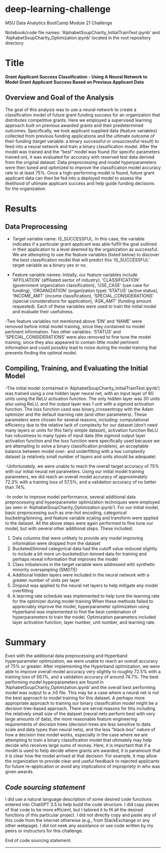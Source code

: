 # deep-learning-challenge

MSU Data Analytics BootCamp Module 21 Challenge

Notebook/code file names: 'AlphabetSoupCharity_InitialTrainTest.ipynb' and 'AlphabetSoupCharity_Optimization.ipynb' located in the root repository directory

# Title

**Grant Applicant Success Classification - Using A Neural Network to Model Grant Applicant Success Based on Previous Applicant Data**

## Overview and Goal of the Analysis

The goal of this analysis was to use a neural network to create a classification model of future grant funding success for an organization that distributes competitive grants. Here we employed a supervised learning approach built on previous awarded grants and their predetermined outcomes. Specifically, we took applicant supplied data (feature variables) collected from previous funding applications and the ultimate outcome of their funding (target variable: a binary successful or unsuccessful result) to feed into a neural network and train a binary classification model. After the model was trained and the “best” model was found (for specific parameters trained on), it was evaluated for accuracy with reserved test data derived from the original dataset. Data preprocessing and model hyperparameters were then tuned and optimized to improve the classification model accuracy rate to at least 75%. Once a high-performing model is found, future grant applicant data can then be fed into a deployed model to assess the likelihood of ultimate applicant success and help guide funding decisions for the organization.

# Results

## Data Preprocessing

- Target variable name: IS_SUCCESSFUL. In this case, the variable indicates if a particular grant applicant was able fulfill the goal outlined in their application to a level deemed by the organization as successful. We are attempting to use the feature variables (listed below) to discover the best classification model that will predict this ‘IS_SUCCESSFUL’ target variable as a binary yes or no.

- Feature variable names: Initially, our feature variables include ‘AFFILIATION’ (affiliated sector of industry), ‘CLASSIFICATION’ (government organization classification), ‘USE_CASE’ (use case for funding), ‘ORGANIZATION’ (organization type) ‘STATUS’ (active status), ‘INCOME_AMT’ (income classification), ‘SPECIAL_CONSIDERATIONS’ (special considerations for application), ‘ASK_AMT’ (funding amount requested). Each of these variables were used to train the initial model and evaluate their usefulness.

-Two feature variables not mentioned above ‘EIN’ and ‘NAME’ were removed before initial model training, since they contained no model pertinent information. Two other variables: ‘STATUS’ and ‘SPECIAL_CONSIDERATIONS’ were also removed to fine tune the model training, since they also appeared to contain little model pertinent information and could possibly lead to noise during the model training that prevents finding the optimal model.

## Compiling, Training, and Evaluating the Initial Model

-The initial model (contained in ‘AlphabetSoupCharity_InitialTrainTest.ipynb’) was trained using a one hidden layer neural net, with an input layer of 80 units using the ReLU activation function. The only hidden layer was 30 units also using ReLU, and the output layer was 1 unit with a sigmoid activation function. The loss function used was binary_crossentropy with the Adam optimizer and the default learning rate (and other parameters). These parameters were chosen for several reasons, including: computational efficiency due to the relative lack of complexity for our dataset (don’t need many layers or units for this fairly simple dataset), activation function ReLU has robustness to many types of input data (the sigmoid output layer activation function and the loss function were specifically used because we are attempting to solve a binary classification problem), an acceptable balance between model over- and underfitting with a low complexity dataset (a relatively small number of layers and units should be adequate)

-Unfortunately, we were unable to reach the overall target accuracy of 75% with our initial neural net parameters. Using our initial model training parameters, we did reach an overall model accuracy of approximately 72.3% with a training loss of 57.5%, and a validation accuracy of no better than 74%.

-In order to improve model performance, several additional data preprocessing and hyperparameter optimization techniques were employed (as seen in ‘AlphabetSoupCharity_Optimization.ipynb’). For our initial model, basic preprocessing such as one-hot encoding, categorical bucketing/binning, and feature variable scaling and transform were applied to the dataset. All the above steps were again performed to fine tune our model, but with several other additional steps. These included:

1. Data columns that were unlikely to provide any model improving information were dropped from the dataset
2. Bucketed/binned categorical data had the cutoff value reduced slightly to include a bit more un-bucketed/un-binned data for training and perhaps reveal information that improves the model
3. Class imbalances in the target variable were addressed with synthetic minority oversampling (SMOTE)
4. Additional hidden layers were included in the neural network with a greater number of units per layer
5. Dropout was applied to the neural net layers to help mitigate any model overfitting
6. A learning rate schedule was implemented to help tune the learning rate for the optimizer during model training
   When these methods failed to appreciably improve the model, hyperparameter optimization using Hyperband was implemented to find the best combination of hyperparameters to train the model. Optimization parameters included layer activation function, layer number, unit number, and learning rate.

# Summary

Even with the additional data preprocessing and Hyperband hyperparameter optimization, we were unable to reach an overall accuracy of 75% or greater. After implementing the Hyperband optimization, we were able to improve overall model accuracy very slightly to roughly 72.5% with a training loss of 56.1%, and a validation accuracy of around 74.7%. The best performing model hyperparameters are found in ‘AlphabetSoupCharity_Optimization.ipynb’ and the overall best performing model was output to a .h5 file.
This may be a case where a neural net is not the best approach to model training for this dataset. A perhaps more appropriate approach to training our binary classification model might be a decision tree-based approach. There are serval reasons for this including the relatively small size of the dataset (neural nets perform best with very large amounts of data), the more reasonable feature engineering requirements of decision trees (decision trees are less sensitive to data scale and data types than neural nets), and the less “black-box” nature of how a decision tree model works, especially in the case where we are attempting to train a binary classification model that ultimately may help decide who receives large sums of money. Here, it is important that if a model is used to help decide where grants are awarded, it is paramount that it is clear how the model arrived at that decision. For example, it may allow the organization to provide clear and useful feedback to rejected applicants for future re-application or avoid any implications of impropriety in who was given awards.

## _Code sourcing statement_

I did use a natural language description of some desired code functions entered into ChatGPT 3.5 to help build the code structure. I did copy pieces of that code to be more efficient, but I tailored it to fit all the desired functions of this particular project. I did not directly copy and paste any of this code from the internet otherwise (e.g., from StackExchange or any other webpage). I did not seek any assistance or use code written by my peers or instructors for this challenge.

End of code sourcing statement.

---
